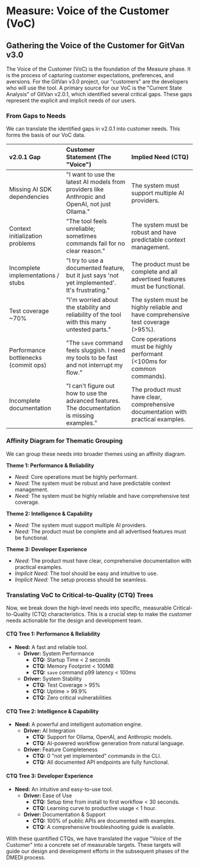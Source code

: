 # Measure: Voice of the Customer (VoC)

## Gathering the Voice of the Customer for GitVan v3.0

The Voice of the Customer (VoC) is the foundation of the Measure phase. It is the process of capturing customer expectations, preferences, and aversions. For the GitVan v3.0 project, our "customers" are the developers who will use the tool. A primary source for our VoC is the "Current State Analysis" of GitVan v2.0.1, which identified several critical gaps. These gaps represent the explicit and implicit needs of our users.

### From Gaps to Needs

We can translate the identified gaps in v2.0.1 into customer needs. This forms the basis of our VoC data.

| v2.0.1 Gap | Customer Statement (The "Voice") | Implied Need (CTQ) |
| :--- | :--- | :--- |
| Missing AI SDK dependencies | "I want to use the latest AI models from providers like Anthropic and OpenAI, not just Ollama." | The system must support multiple AI providers. |
| Context initialization problems | "The tool feels unreliable; sometimes commands fail for no clear reason." | The system must be robust and have predictable context management. |
| Incomplete implementations / stubs | "I try to use a documented feature, but it just says 'not yet implemented'. It's frustrating." | The product must be complete and all advertised features must be functional. |
| Test coverage ~70% | "I'm worried about the stability and reliability of the tool with this many untested parts." | The system must be highly reliable and have comprehensive test coverage (>95%). |
| Performance bottlenecks (commit ops) | "The `save` command feels sluggish. I need my tools to be fast and not interrupt my flow." | Core operations must be highly performant (<100ms for common commands). |
| Incomplete documentation | "I can't figure out how to use the advanced features. The documentation is missing examples." | The product must have clear, comprehensive documentation with practical examples. |

### Affinity Diagram for Thematic Grouping

We can group these needs into broader themes using an affinity diagram.

**Theme 1: Performance & Reliability**
*   *Need:* Core operations must be highly performant.
*   *Need:* The system must be robust and have predictable context management.
*   *Need:* The system must be highly reliable and have comprehensive test coverage.

**Theme 2: Intelligence & Capability**
*   *Need:* The system must support multiple AI providers.
*   *Need:* The product must be complete and all advertised features must be functional.

**Theme 3: Developer Experience**
*   *Need:* The product must have clear, comprehensive documentation with practical examples.
*   *Implicit Need:* The tool should be easy and intuitive to use.
*   *Implicit Need:* The setup process should be seamless.

### Translating VoC to Critical-to-Quality (CTQ) Trees

Now, we break down the high-level needs into specific, measurable Critical-to-Quality (CTQ) characteristics. This is a crucial step to make the customer needs actionable for the design and development team.

#### CTQ Tree 1: Performance & Reliability

*   **Need:** A fast and reliable tool.
    *   **Driver:** System Performance
        *   **CTQ:** Startup Time < 2 seconds
        *   **CTQ:** Memory Footprint < 100MB
        *   **CTQ:** `save` command p99 latency < 100ms
    *   **Driver:** System Stability
        *   **CTQ:** Test Coverage > 95%
        *   **CTQ:** Uptime > 99.9%
        *   **CTQ:** Zero critical vulnerabilities

#### CTQ Tree 2: Intelligence & Capability

*   **Need:** A powerful and intelligent automation engine.
    *   **Driver:** AI Integration
        *   **CTQ:** Support for Ollama, OpenAI, and Anthropic models.
        *   **CTQ:** AI-powered workflow generation from natural language.
    *   **Driver:** Feature Completeness
        *   **CTQ:** 0 "not yet implemented" commands in the CLI.
        *   **CTQ:** All documented API endpoints are fully functional.

#### CTQ Tree 3: Developer Experience

*   **Need:** An intuitive and easy-to-use tool.
    *   **Driver:** Ease of Use
        *   **CTQ:** Setup time from install to first workflow < 30 seconds.
        *   **CTQ:** Learning curve to productive usage < 1 hour.
    *   **Driver:** Documentation & Support
        *   **CTQ:** 100% of public APIs are documented with examples.
        *   **CTQ:** A comprehensive troubleshooting guide is available.

With these quantified CTQs, we have translated the vague "Voice of the Customer" into a concrete set of measurable targets. These targets will guide our design and development efforts in the subsequent phases of the DMEDI process.
